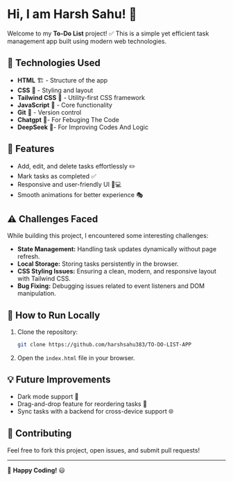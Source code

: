 # Hi, I am Harsh Sahu! 👋

Welcome to my **To-Do List** project! ✅ This is a simple yet efficient task management app built using modern web technologies.

## 🚀 Technologies Used

- **HTML** 🏗️ - Structure of the app
- **CSS** 🎨 - Styling and layout
- **Tailwind CSS** 💨 - Utility-first CSS framework
- **JavaScript** 🚀 - Core functionality
- **Git** 🔄 - Version control
- **Chatgpt** 🚀- For Febuging The Code
- **DeepSeek** 🚀- For Improving Codes And Logic

## 📌 Features

- Add, edit, and delete tasks effortlessly ✏️
- Mark tasks as completed ✅
- Responsive and user-friendly UI 📱💻
- Smooth animations for better experience 🎭

## ⚠️ Challenges Faced

While building this project, I encountered some interesting challenges:

- **State Management:** Handling task updates dynamically without page refresh.
- **Local Storage:** Storing tasks persistently in the browser.
- **CSS Styling Issues:** Ensuring a clean, modern, and responsive layout with Tailwind CSS.
- **Bug Fixing:** Debugging issues related to event listeners and DOM manipulation.

## 📜 How to Run Locally

1. Clone the repository:  
   ```bash
   git clone https://github.com/harshsahu383/TO-DO-LIST-APP
   ```
2. Open the `index.html` file in your browser.

## 💡 Future Improvements

- Dark mode support 🌙
- Drag-and-drop feature for reordering tasks 🔄
- Sync tasks with a backend for cross-device support 🌐

## 🤝 Contributing

Feel free to fork this project, open issues, and submit pull requests!

---

🚀 **Happy Coding!** 😃